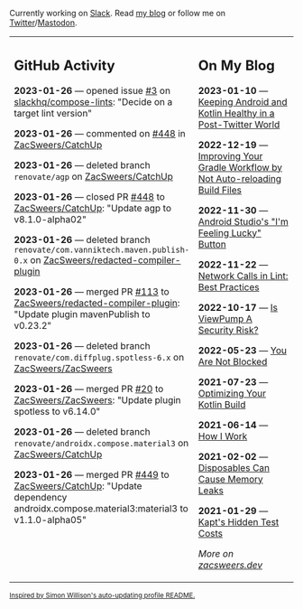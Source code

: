 Currently working on [Slack](https://slack.com/). Read [my blog](https://zacsweers.dev/) or follow me on [Twitter](https://twitter.com/ZacSweers)/[Mastodon](https://hachyderm.io/@ZacSweers).

<table><tr><td valign="top" width="60%">

## GitHub Activity
<!-- githubActivity starts -->
**2023-01-26** — opened issue [#3](https://github.com/slackhq/compose-lints/issues/3) on [slackhq/compose-lints](https://github.com/slackhq/compose-lints): "Decide on a target lint version"

**2023-01-26** — commented on [#448](https://github.com/ZacSweers/CatchUp/pull/448#issuecomment-1405770646) in [ZacSweers/CatchUp](https://github.com/ZacSweers/CatchUp)

**2023-01-26** — deleted branch `renovate/agp` on [ZacSweers/CatchUp](https://github.com/ZacSweers/CatchUp)

**2023-01-26** — closed PR [#448](https://github.com/ZacSweers/CatchUp/pull/448) to [ZacSweers/CatchUp](https://github.com/ZacSweers/CatchUp): "Update agp to v8.1.0-alpha02"

**2023-01-26** — deleted branch `renovate/com.vanniktech.maven.publish-0.x` on [ZacSweers/redacted-compiler-plugin](https://github.com/ZacSweers/redacted-compiler-plugin)

**2023-01-26** — merged PR [#113](https://github.com/ZacSweers/redacted-compiler-plugin/pull/113) to [ZacSweers/redacted-compiler-plugin](https://github.com/ZacSweers/redacted-compiler-plugin): "Update plugin mavenPublish to v0.23.2"

**2023-01-26** — deleted branch `renovate/com.diffplug.spotless-6.x` on [ZacSweers/ZacSweers](https://github.com/ZacSweers/ZacSweers)

**2023-01-26** — merged PR [#20](https://github.com/ZacSweers/ZacSweers/pull/20) to [ZacSweers/ZacSweers](https://github.com/ZacSweers/ZacSweers): "Update plugin spotless to v6.14.0"

**2023-01-26** — deleted branch `renovate/androidx.compose.material3` on [ZacSweers/CatchUp](https://github.com/ZacSweers/CatchUp)

**2023-01-26** — merged PR [#449](https://github.com/ZacSweers/CatchUp/pull/449) to [ZacSweers/CatchUp](https://github.com/ZacSweers/CatchUp): "Update dependency androidx.compose.material3:material3 to v1.1.0-alpha05"
<!-- githubActivity ends -->
</td><td valign="top" width="40%">

## On My Blog
<!-- blog starts -->
**2023-01-10** — [Keeping Android and Kotlin Healthy in a Post-Twitter World](https://www.zacsweers.dev/keeping-android-healthy/)

**2022-12-19** — [Improving Your Gradle Workflow by Not Auto-reloading Build Files](https://www.zacsweers.dev/improving-your-workflow-by-not-auto-reloading-build-files/)

**2022-11-30** — [Android Studio's "I'm Feeling Lucky" Button](https://www.zacsweers.dev/android-studios-im-feeling-lucky-button/)

**2022-11-22** — [Network Calls in Lint: Best Practices](https://www.zacsweers.dev/network-calls-in-lint-best-practices/)

**2022-10-17** — [Is ViewPump A Security Risk?](https://www.zacsweers.dev/is-viewpump-a-security-risk/)

**2022-05-23** — [You Are Not Blocked](https://www.zacsweers.dev/you-are-not-blocked/)

**2021-07-23** — [Optimizing Your Kotlin Build](https://www.zacsweers.dev/optimizing-your-kotlin-build/)

**2021-06-14** — [How I Work](https://www.zacsweers.dev/how-i-work/)

**2021-02-02** — [Disposables Can Cause Memory Leaks](https://www.zacsweers.dev/disposables-can-cause-memory-leaks/)

**2021-01-29** — [Kapt's Hidden Test Costs](https://www.zacsweers.dev/kapts-hidden-test-costs/)
<!-- blog ends -->
_More on [zacsweers.dev](https://zacsweers.dev/)_
</td></tr></table>

<sub><a href="https://simonwillison.net/2020/Jul/10/self-updating-profile-readme/">Inspired by Simon Willison's auto-updating profile README.</a></sub>